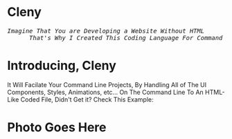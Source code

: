 # Cleny
<pre><em>Imagine That You are Developing a Website Without HTML
      That's Why I Created This Coding Language For Command Line Based Projects</em></pre>
# Introducing, Cleny
It Will Facilate Your Command Line Projects, By Handling All of The UI Components, Styles, Animations, etc... On The Command Line To An HTML-Like Coded File, Didn't Get it? Check This Example: 
# Photo Goes Here
